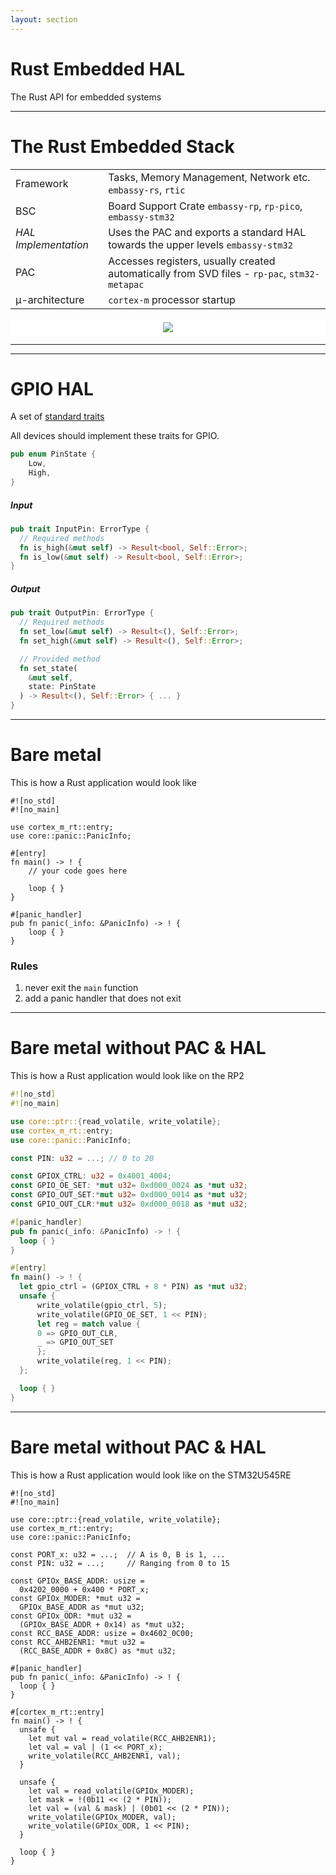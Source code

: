 ```yaml
---
layout: section
---
```

# Rust Embedded HAL
The Rust API for embedded systems

---

# The Rust Embedded Stack

<div grid="~ cols-2 gap-4">
<div>

| | |
|-|-|
| Framework | Tasks, Memory Management, Network etc. `embassy-rs`, `rtic` |
| BSC | Board Support Crate `embassy-rp`, `rp-pico`, `embassy-stm32` |
| *HAL Implementation* | Uses the PAC and exports a standard HAL towards the upper levels `embassy-stm32` |
| PAC | Accesses registers, usually created automatically from SVD files - `rp-pac`, `stm32-metapac` |
| μ-architecture | `cortex-m` processor startup |


</div>

<div align="center" style="background: white; padding: 5px;">
    <img src="./rust_embedded_stack.svg" class="w-120 rounded">
</div>

</div>

---
---
# GPIO HAL
A set of [standard traits](https://docs.rs/embedded-hal/latest/embedded_hal/)

All devices should implement these traits for GPIO.

```rust
pub enum PinState {
    Low,
    High,
}
```

<div grid="~ cols-2 gap-2">

<div>

##### Input

```rust {*}{lines:false}
pub trait InputPin: ErrorType {
  // Required methods
  fn is_high(&mut self) -> Result<bool, Self::Error>;
  fn is_low(&mut self) -> Result<bool, Self::Error>;
}
```

</div>

<div>

##### Output

```rust {*}{lines:false}
pub trait OutputPin: ErrorType {
  // Required methods
  fn set_low(&mut self) -> Result<(), Self::Error>;
  fn set_high(&mut self) -> Result<(), Self::Error>;

  // Provided method
  fn set_state(
    &mut self,
    state: PinState
  ) -> Result<(), Self::Error> { ... }
}
```
</div>

</div>


---

# Bare metal

<!-- ToDoDanut: pp ca de aici doar mici modificari like use-ul de mai jos? -->

This is how a Rust application would look like

<div grid="~ cols-2 gap-4">

```rust{none|1|2|4,5|7|8,12|11|14-17|all}
#![no_std]
#![no_main]

use cortex_m_rt::entry;
use core::panic::PanicInfo;

#[entry]
fn main() -> ! {
    // your code goes here

    loop { }
}

#[panic_handler]
pub fn panic(_info: &PanicInfo) -> ! {
    loop { }
}
```

<div>

### Rules
1. never exit the `main` function
2. add a panic handler that does not exit

</div>

</div>

---

# Bare metal without PAC & HAL
This is how a Rust application would look like on the RP2

<div grid="~ cols-2 gap-2">

```rust {all}
#![no_std]
#![no_main]

use core::ptr::{read_volatile, write_volatile};
use cortex_m_rt::entry;
use core::panic::PanicInfo;

const PIN: u32 = ...; // 0 to 20

const GPIOX_CTRL: u32 = 0x4001_4004;
const GPIO_OE_SET: *mut u32= 0xd000_0024 as *mut u32;
const GPIO_OUT_SET:*mut u32= 0xd000_0014 as *mut u32;
const GPIO_OUT_CLR:*mut u32= 0xd000_0018 as *mut u32;

#[panic_handler]
pub fn panic(_info: &PanicInfo) -> ! {
  loop { }
}
```

```rust {all}{startLine:18}
#[entry]
fn main() -> ! {
  let gpio_ctrl = (GPIOX_CTRL + 8 * PIN) as *mut u32;
  unsafe {
      write_volatile(gpio_ctrl, 5);
      write_volatile(GPIO_OE_SET, 1 << PIN);
      let reg = match value {
      0 => GPIO_OUT_CLR,
      _ => GPIO_OUT_SET
      };
      write_volatile(reg, 1 << PIN);
  };

  loop { }
}
```

</div>

---

# Bare metal without PAC & HAL
This is how a Rust application would look like on the STM32U545RE

<div grid="~ cols-2 gap-2">

```rust{all}
#![no_std]
#![no_main]

use core::ptr::{read_volatile, write_volatile};
use cortex_m_rt::entry;
use core::panic::PanicInfo;

const PORT_x: u32 = ...;  // A is 0, B is 1, ...
const PIN: u32 = ...;     // Ranging from 0 to 15

const GPIOx_BASE_ADDR: usize =
  0x4202_0000 + 0x400 * PORT_x;
const GPIOx_MODER: *mut u32 =
  GPIOx_BASE_ADDR as *mut u32;
const GPIOx_ODR: *mut u32 =
  (GPIOx_BASE_ADDR + 0x14) as *mut u32;
const RCC_BASE_ADDR: usize = 0x4602_0C00;
const RCC_AHB2ENR1: *mut u32 =
  (RCC_BASE_ADDR + 0x8C) as *mut u32;
```

```rust{all}{startLine:20}
#[panic_handler]
pub fn panic(_info: &PanicInfo) -> ! {
  loop { }
}

#[cortex_m_rt::entry]
fn main() -> ! {
  unsafe {
    let mut val = read_volatile(RCC_AHB2ENR1);
    let val = val | (1 << PORT_x);
    write_volatile(RCC_AHB2ENR1, val);
  }

  unsafe {
    let val = read_volatile(GPIOx_MODER);
    let mask = !(0b11 << (2 * PIN));
    let val = (val & mask) | (0b01 << (2 * PIN));
    write_volatile(GPIOx_MODER, val);
    write_volatile(GPIOx_ODR, 1 << PIN);
  }

  loop { }
}
```

</div>
